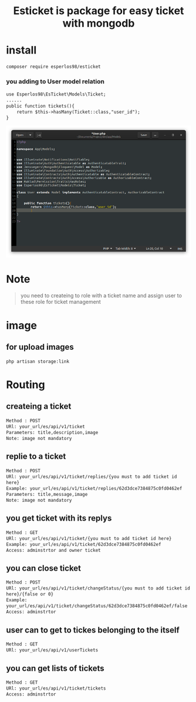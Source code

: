 # <div style="text-align: center;"> Esticket is package for easy ticket with mongodb </div>

# install 
```
composer require esperlos98/esticket
```
### you adding to User model relation
```
use Esperlos98\EsTicket\Models\Ticket;
......
public function tickets(){
	return $this->hasMany(Ticket::class,"user_id");
}
``` 
<div style="text-align:center;"> <img src="./docs/img/scr.png"> </img> </div>

# Note 
> you need to createing to role with a ticket name and assign user to these role  for ticket management  

# image
## for upload images 
```
php artisan storage:link
```

# Routing

## createing a ticket
```
Method : POST
URl: your_url/es/api/v1/ticket
Parameters: title,description,image 
Note: image not mandatory
``` 
## replie to a ticket
```
Method : POST
URl: your_url/es/api/v1/ticket/replies/{you must to add ticket id here} 
Example: your_url/es/api/v1/ticket/replies/62d3dce7384875c0fd0462ef
Parameters: title,message,image 
Note: image not mandatory
``` 
## you get ticket with its replys  
```
Method : GET
URl: your_url/es/api/v1/ticket/{you must to add ticket id here} 
Example: your_url/es/api/v1/ticket/62d3dce7384875c0fd0462ef
Access: adminstrtor and owner ticket
``` 
## you can close ticket 
```
Method : POST
URl: your_url/es/api/v1/ticket/changeStatus/{you must to add ticket id here}/{false or 0}
Example: your_url/es/api/v1/ticket/changeStatus/62d3dce7384875c0fd0462ef/false
Access: adminstrtor
``` 
## user can to get to tickes belonging to the itself
```
Method : GET
URl: your_url/es/api/v1/userTickets
``` 

## you can get lists of tickets

```
Method : GET
URl: your_url/es/api/v1/ticket/tickets
Access: adminstrtor
``` 

